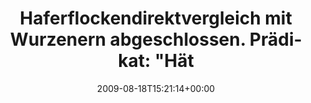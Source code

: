 ---
retweeted: false
source: <a href="http://twitter.com" rel="nofollow">Twitter Web Client</a>
entities:
  hashtags: []
  symbols: []
  user_mentions: []
  urls: []
display_text_range:
- '0'
- '126'
favorite_count: '0'
id_str: '3384131198'
truncated: false
retweet_count: '0'
id: '3384131198'
created_at: Tue Aug 18 15:21:14 +0000 2009
favorited: false
full_text: 'Haferflockendirektvergleich mit Wurzenern abgeschlossen. Prädikat: "Hätt''
  ich mal die 40ct mehr für Kölln-Flocken ausgegeben".'
lang: de
tags:
- pesos/twitter
date: '2009-08-18T15:21:14+00:00'
src: https://twitter.com/bascht/status/3384131198
original_url: https://twitter.com/bascht/status/3384131198
type: twitter_tweet
text: 'Haferflockendirektvergleich mit Wurzenern abgeschlossen. Prädikat: "Hätt''
  ich mal die 40ct mehr für Kölln-Flocken ausgegeben".'
title: 'Haferflockendirektvergleich mit Wurzenern abgeschlossen. Prädikat: "Hät'

---